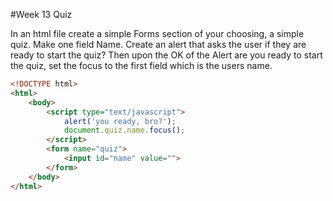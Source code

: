#Week 13 Quiz

In an html file create a simple Forms section of your choosing, a simple quiz. Make one field Name. Create an alert that asks the user if they are ready to start the quiz? Then upon the OK of the Alert are you ready to start the quiz, set the focus to the first field which is the users name.

```html
<!DOCTYPE html>
<html>
	<body>
		<script type="text/javascript">
			alert('you ready, bro?');
			document.quiz.name.focus();
		</script>
		<form name="quiz">
			<input id="name" value="">
		</form>
	</body>
</html>
```
